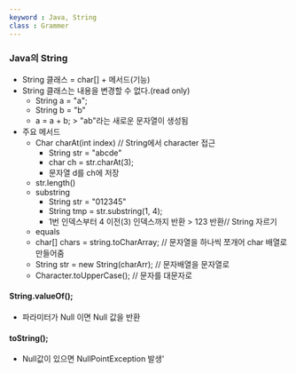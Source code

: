 ```yaml
---
keyword : Java, String
class : Grammer
---
```


### Java의 String 
- String 클래스 = char[] + 메서드(기능)
- String 클래스는 내용을 변경할 수 없다.(read only)
	- String a = "a";
	- String b = "b"
	- a = a + b; > "ab"라는 새로운 문자열이 생성됨
- 주요 메서드
	- Char charAt(int index) // String에서 character 접근
		- String str = "abcde"
		- char ch = str.charAt(3);
		- 문자열 d를 ch에 저장
	- str.length()
	- substring
		- String str = "012345"
		- String tmp = str.substring(1, 4);
		- 1번 인덱스부터 4 이전(3) 인덱스까지 반환 > 123 반환// String 자르기
	- equals
	- char[] chars = string.toCharArray;  //  문자열을 하나씩 쪼개어 char 배열로 만들어줌
	- String str = new String(charArr); //  문자배열을 문자열로
	- Character.toUpperCase();  // 문자를 대문자로



#### String.valueOf();
  - 파라미터가 Null 이면 Null 값을 반환
#### toString();
  - Null값이 있으면 NullPointException 발생'
